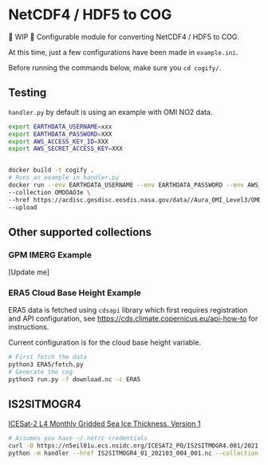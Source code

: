 # NetCDF4 / HDF5 to COG

🚧 WIP 🚧 Configurable module for converting NetCDF4 / HDF5 to COG.

At this time, just a few configurations have been made in `example.ini`.

Before running the commands below, make sure you `cd cogify/`.

## Testing

`handler.py` by default is using an example with OMI NO2 data.

```bash
export EARTHDATA_USERNAME=xxx
export EARTHDATA_PASSWORD=XXX
export AWS_ACCESS_KEY_ID=XXX
export AWS_SECRET_ACCESS_KEY=XXX


docker build -t cogify .
# Runs an example in handler.py
docker run --env EARTHDATA_USERNAME --env EARTHDATA_PASSWORD --env AWS_ACCESS_KEY_ID --env AWS_SECRET_ACCESS_KEY cogify python -m handler \
--collection OMDOAO3e \
--href https://acdisc.gesdisc.eosdis.nasa.gov/data//Aura_OMI_Level3/OMDOAO3e.003/2022/OMI-Aura_L3-OMDOAO3e_2022m0105_v003-2022m0107t023328.he5 \
--upload
```

## Other supported collections

### GPM IMERG Example

[Update me]

### ERA5 Cloud Base Height Example

ERA5 data is fetched using `cdsapi` library which first requires registration and API configuration, see https://cds.climate.copernicus.eu/api-how-to for instructions. 

Current configuration is for the cloud base height variable.

```bash
# First fetch the data
python3 ERA5/fetch.py
# Generate the cog
python3 run.py -f download.nc -c ERA5
```

## IS2SITMOGR4

[ICESat-2 L4 Monthly Gridded Sea Ice Thickness, Version 1](https://nsidc.org/data/IS2SITMOGR4/versions/1)

```bash
# Assumes you have ~/.netrc credentials
curl -O https://n5eil01u.ecs.nsidc.org/ICESAT2_PO/IS2SITMOGR4.001/2021.03.01/IS2SITMOGR4_01_202103_004_001.nc
python -m handler --href IS2SITMOGR4_01_202103_004_001.nc --collection IS2SITMOGR4
```
